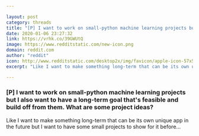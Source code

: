 ```yaml
---

layout: post
category: threads
title: "[P] I want to work on small-python machine learning projects but I also want to have a long-term goal that's feasible and build off from them. What are some project ideas?"
date: 2020-01-06 23:27:32
link: https://vrhk.co/39GWUtQ
image: https://www.redditstatic.com/new-icon.png
domain: reddit.com
author: "reddit"
icon: http://www.redditstatic.com/desktop2x/img/favicon/apple-icon-57x57.png
excerpt: "Like I want to make something long-term that can be its own unique app in the future but I want to have some small projects to show for it before..."

---
```


### [P] I want to work on small-python machine learning projects but I also want to have a long-term goal that's feasible and build off from them. What are some project ideas?

Like I want to make something long-term that can be its own unique app in the future but I want to have some small projects to show for it before...